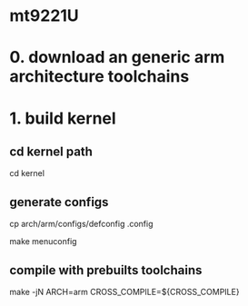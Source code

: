 # mt9221U

# 0. download an generic arm architecture toolchains
 
# 1. build kernel
 
## cd kernel path
cd kernel
 
## generate configs
cp arch/arm/configs/defconfig .config

make menuconfig
 
## compile with prebuilts toolchains
make -jN ARCH=arm CROSS_COMPILE=${CROSS_COMPILE}
